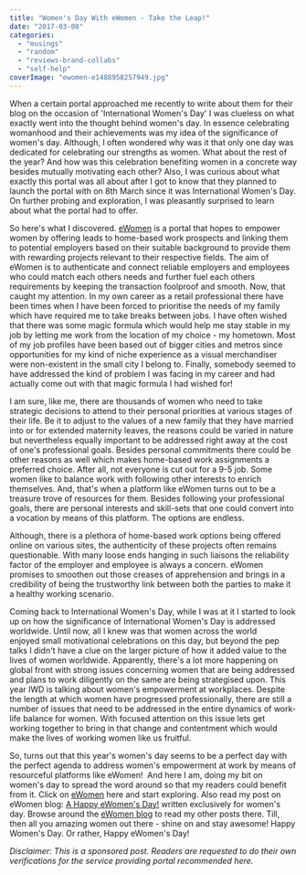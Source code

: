 ```yaml
---
title: "Women's Day With eWomen - Take the Leap!"
date: "2017-03-08"
categories: 
  - "musings"
  - "random"
  - "reviews-brand-collabs"
  - "self-help"
coverImage: "ewomen-e1488958257949.jpg"
---
```


When a certain portal approached me recently to write about them for their blog on the occasion of 'International Women's Day' I was clueless on what exactly went into the thought behind women's day. In essence celebrating womanhood and their achievements was my idea of the significance of women's day. Although, I often wondered why was it that only one day was dedicated for celebrating our strengths as women. What about the rest of the year? And how was this celebration benefiting women in a concrete way besides mutually motivating each other? Also, I was curious about what exactly this portal was all about after I got to know that they planned to launch the portal with on 8th March since it was International Women's Day. On further probing and exploration, I was pleasantly surprised to learn about what the portal had to offer.

So here's what I discovered. [eWomen](http://www.ewomen.co/) is a portal that hopes to empower women by offering leads to home-based work prospects and linking them to potential employers based on their suitable background to provide them with rewarding projects relevant to their respective fields. The aim of eWomen is to authenticate and connect reliable employers and employees who could match each others needs and further fuel each others requirements by keeping the transaction foolproof and smooth. Now, that caught my attention. In my own career as a retail professional there have been times when I have been forced to prioritise the needs of my family which have required me to take breaks between jobs. I have often wished that there was some magic formula which would help me stay stable in my job by letting me work from the location of my choice - my hometown. Most of my job profiles have been based out of bigger cities and metros since opportunities for my kind of niche experience as a visual merchandiser were non-existent in the small city I belong to. Finally, somebody seemed to have addressed the kind of problem I was facing in my career and had actually come out with that magic formula I had wished for!

I am sure, like me, there are thousands of women who need to take strategic decisions to attend to their personal priorities at various stages of their life. Be it to adjust to the values of a new family that they have married into or for extended maternity leaves, the reasons could be varied in nature but nevertheless equally important to be addressed right away at the cost of one's professional goals. Besides personal commitments there could be other reasons as well which makes home-based work assignments a preferred choice. After all, not everyone is cut out for a 9-5 job. Some women like to balance work with following other interests to enrich themselves. And, that's when a platform like eWomen turns out to be a treasure trove of resources for them. Besides following your professional goals, there are personal interests and skill-sets that one could convert into a vocation by means of this platform. The options are endless.

Although, there is a plethora of home-based work options being offered online on various sites, the authenticity of these projects often remains questionable. With many loose ends hanging in such liaisons the reliability factor of the employer and employee is always a concern. eWomen promises to smoothen out those creases of apprehension and brings in a credibility of being the trustworthy link between both the parties to make it a healthy working scenario.

Coming back to International Women's Day, while I was at it I started to look up on how the significance of International Women's Day is addressed worldwide. Until now, all I knew was that women across the world enjoyed small motivational celebrations on this day, but beyond the pep talks I didn't have a clue on the larger picture of how it added value to the lives of women worldwide. Apparently, there's a lot more happening on global front with strong issues concerning women that are being addressed and plans to work diligently on the same are being strategised upon. This year IWD is talking about women's empowerment at workplaces. Despite the length at which women have progressed professionally, there are still a number of issues that need to be addressed in the entire dynamics of work-life balance for women. With focused attention on this issue lets get working together to bring in that change and contentment which would make the lives of working women like us fruitful.

So, turns out that this year's women's day seems to be a perfect day with the perfect agenda to address women's empowerment at work by means of resourceful platforms like eWomen!  And here I am, doing my bit on women's day to spread the word around so that my readers could benefit from it. Click on [eWomen](http://www.ewomen.co/) here and start exploring. Also read my post on eWomen blog: [A Happy eWomen's Day!](https://blog.ewomen.co/2017/03/08/blog-post-title-4/) written exclusively for women's day. Browse around the [eWomen blog](https://blog.ewomen.co/) to read my other posts there. Till, then all you amazing women out there - shine on and stay awesome! Happy Women's Day. Or rather, Happy eWomen's Day!

_Disclaimer: This is a sponsored post. Readers are requested to do their own verifications for the service providing portal_ _recommended here._
